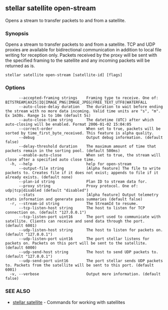 ## stellar satellite open-stream

Opens a stream to transfer packets to and from a satellite.

### Synopsis

Opens a stream to transfer packets to and from a satellite. TCP and UDP proxies are available
for bidirectional communication in addition to local file writing for reception only. Packets received
by the proxy will be sent with the specified framing to the satellite and any incoming packets will be
returned as is.

```
stellar satellite open-stream [satellite-id] [flags]
```

### Options

```
      --accepted-framing strings    Framing type to receive. One of: BITSTREAM|AX25|IQ|IMAGE_PNG|IMAGE_JPEG|FREE_TEXT_UTF8|WATERFALL
      --auto-close-delay duration   The duration to wait before ending the stream with no more data incoming. Valid time units are "s", "m". Ex 1m30s. Range 1s to 10m (default 5s)
      --auto-close-time string      The datetime (UTC) after which auto-closing will be enabled. Format 2006-01-02 15:04:05
      --correct-order               When set to true, packets will be sorted by time_first_byte_received. This feature is alpha quality.
      --debug                       Output debug information. (default false)
      --delay-threshold duration    The maximum amount of time that packets remain in the sorting pool. (default 500ms)
      --enable-auto-close           When set to true, the stream will close after a specified auto close time.
  -h, --help                        help for open-stream
      --output-file string          [Alpha feature] The file to write packets to. Creates file if it does not exist; appends to file if it already exists. (default none)
      --plan-id string              Plan ID to stream data for.
      --proxy string                Proxy protocol. One of: udp|tcp|disabled (default "disabled")
      --stats                       [Alpha feature] Output telemetry stats information and generate pass summaries (default false)
  -r, --stream-id string            The StreamId to resume.
      --tcp-listen-host string      The host to listen for TCP connection on. (default "127.0.0.1")
      --tcp-listen-port uint16      The port used to communicate with satellite. Clients can receive and send data through the port. (default 6001)
      --udp-listen-host string      The host to listen for packets on. (default "127.0.0.1")
      --udp-listen-port uint16      The port stellar listens for packets on. Packets on this port will be sent to the satellite. (default 6000)
      --udp-send-host string        The host to send UDP packets to. (default "127.0.0.1")
      --udp-send-port uint16        The port stellar sends UDP packets to. Packets from the satellite will be sent to this port. (default 6001)
  -v, --verbose                     Output more information. (default false)
```

### SEE ALSO

* [stellar satellite](stellar_satellite.md)	 - Commands for working with satellites

